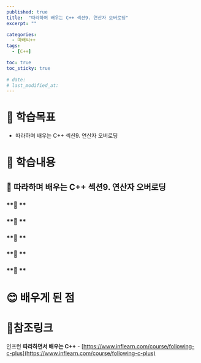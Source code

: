 ```yaml
---
published: true
title:  "따라하며 배우는 C++ 섹션9. 연산자 오버로딩"
excerpt: ""

categories:
  - 따배씨++
tags:
  - [C++]

toc: true
toc_sticky: true
 
# date: 
# last_modified_at:
---
```


# 🤔 학습목표
- 따라하며 배우는 C++ 섹션9. 연산자 오버로딩

# 📃 학습내용
## 📍 **따라하며 배우는 C++ 섹션9. 연산자 오버로딩**

### **🌱 **

### **🌱 **

### **🌱 **

### **🌱 **

### **🌱 **

# 😊 배우게 된 점

# 📌참조링크
인프런 **따라하면서 배우는 C++** - [https://www.inflearn.com/course/following-c-plus](https://www.inflearn.com/course/following-c-plus)